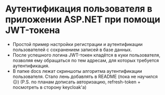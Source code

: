 # Аутентификация пользователя в приложении ASP\.NET при помощи JWT-токена

* Простой пример настройки регистрации и аутентификации пользователей с сохранением записей в базе данных.
* После успешного логина JWT-токен кладётся в куки пользователя, позволяя ему обращаться по тем адресам, для которых требуется аутентификация.
* В папке docs лежат скриншоты алгоритма аутентификации пользователя. Стало лень добавлять в README (пока не научился 😐)
(P.S. по планам дописать авторизацию, refresh-token + посмотреть в сторону keycloak'a)